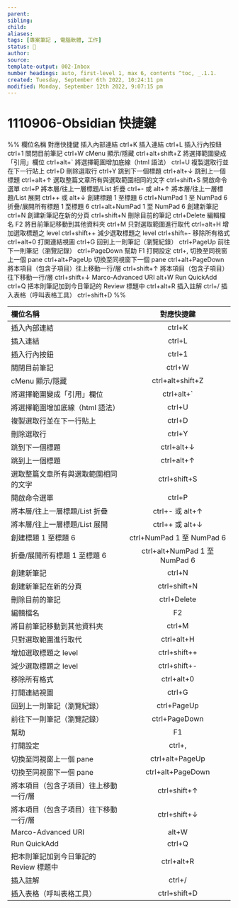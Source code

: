 ```yaml
---
parent: 
sibling: 
child: 
aliases: 
tags: [專案筆記 , 電腦軟體, 工作]
status: 🌱
author: 
source: 
template-output: 002-Inbox
number headings: auto, first-level 1, max 6, contents ^toc, _.1.1.
created: Tuesday, September 6th 2022, 10:24:11 pm
modified: Monday, September 12th 2022, 9:07:15 pm
---
```

# 1110906-Obsidian 快捷鍵


%%
欄位名稱	對應快捷鍵
插入內部連結	ctrl+K
插入連結	ctrl+L
插入行內按鈕	ctrl+1
關閉目前筆記	ctrl+W
cMenu 顯示/隱藏	ctrl+alt+shift+Z
將選擇範圍變成「引用」欄位	ctrl+alt+\`
將選擇範圍增加底線（html 語法）	ctrl+U
複製選取行並在下一行貼上	ctrl+D
刪除選取行	ctrl+Y
跳到下一個標題	ctrl+alt+↓
跳到上一個標題	ctrl+alt+↑
選取整篇文章所有與選取範圍相同的文字	ctrl+shift+S
開啟命令選單	ctrl+P
將本層/往上一層標題/List 折疊	ctrl+- 或 alt+↑
將本層/往上一層標題/List 展開	ctrl++ 或 alt+↓
創建標題 1 至標題 6	ctrl+NumPad 1 至 NumPad 6
折疊/展開所有標題 1 至標題 6	ctrl+alt+NumPad 1 至 NumPad 6
創建新筆記	ctrl+N
創建新筆記在新的分頁	ctrl+shift+N
刪除目前的筆記	ctrl+Delete
編輯檔名	F2
將目前筆記移動到其他資料夾	ctrl+M
只對選取範圍進行取代	ctrl+alt+H
增加選取標題之 level	ctrl+shift++
減少選取標題之 level	ctrl+shift+-
移除所有格式	ctrl+alt+0
打開連結視圖	ctrl+G
回到上一則筆記（瀏覽紀錄）	ctrl+PageUp
前往下一則筆記（瀏覽記錄）	ctrl+PageDown
幫助	F1
打開設定	ctrl+,
切換至同視窗上一個 pane	ctrl+alt+PageUp
切換至同視窗下一個 pane	ctrl+alt+PageDown
將本項目（包含子項目）往上移動一行/層	ctrl+shift+↑
將本項目（包含子項目）往下移動一行/層	ctrl+shift+↓
Marco-Advanced URI	alt+W
Run QuickAdd	ctrl+Q
把本則筆記加到今日筆記的 Review 標題中	ctrl+alt+R
插入註解	ctrl+/
插入表格（呼叫表格工具）	ctrl+shift+D
%%


|   欄位名稱                  |   對應快捷鍵                          |
|:------------------------|:--------------------------------:|
|   插入內部連結                |   ctrl+K                         |
|   插入連結                  |   ctrl+L                         |
|   插入行內按鈕                |   ctrl+1                         |
|   關閉目前筆記                |   ctrl+W                         |
|   cMenu 顯示/隱藏           |   ctrl+alt+shift+Z               |
|   將選擇範圍變成「引用」欄位         |   ctrl+alt+\`                    |
|   將選擇範圍增加底線（html 語法）    |   ctrl+U                         |
|   複製選取行並在下一行貼上          |   ctrl+D                         |
|   刪除選取行                 |   ctrl+Y                         |
|   跳到下一個標題               |   ctrl+alt+↓                     |
|   跳到上一個標題               |   ctrl+alt+↑                     |
|   選取整篇文章所有與選取範圍相同的文字    |   ctrl+shift+S                   |
|   開啟命令選單                |   ctrl+P                         |
|   將本層/往上一層標題/List 折疊    |   ctrl+- 或 alt+↑                 |
|   將本層/往上一層標題/List 展開    |   ctrl++ 或 alt+↓                 |
|   創建標題 1 至標題 6          |   ctrl+NumPad 1 至 NumPad 6       |
|   折疊/展開所有標題 1 至標題 6     |   ctrl+alt+NumPad 1 至 NumPad 6   |
|   創建新筆記                 |   ctrl+N                         |
|   創建新筆記在新的分頁            |   ctrl+shift+N                   |
|   刪除目前的筆記               |   ctrl+Delete                    |
|   編輯檔名                  |   F2                             |
|   將目前筆記移動到其他資料夾         |   ctrl+M                         |
|   只對選取範圍進行取代            |   ctrl+alt+H                     |
|   增加選取標題之 level         |   ctrl+shift++                   |
|   減少選取標題之 level         |   ctrl+shift+-                   |
|   移除所有格式                |   ctrl+alt+0                     |
|   打開連結視圖                |   ctrl+G                         |
|   回到上一則筆記（瀏覽紀錄）         |   ctrl+PageUp                   |
|   前往下一則筆記（瀏覽記錄）         |   ctrl+PageDown                   |
|   幫助                    |   F1                             |
|   打開設定                  |   ctrl+\,                        |
|   切換至同視窗上一個 pane             |   ctrl+alt+PageUp                |
|   切換至同視窗下一個 pane             |   ctrl+alt+PageDown              |
|   將本項目（包含子項目）往上移動一行/層   |   ctrl+shift+↑                   |
|   將本項目（包含子項目）往下移動一行/層   |   ctrl+shift+↓                   |
|   Marco-Advanced URI    |   alt+W                          |
|   Run QuickAdd          |   ctrl+Q                         |
|   把本則筆記加到今日筆記的 Review 標題中         |    ctrl+alt+R           |
|   插入註解                  |   ctrl+/                         |
|   插入表格（呼叫表格工具）                  |   ctrl+shift+D                   |  

